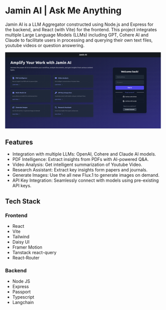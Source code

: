 # Jamin AI | Ask Me Anything

Jamin AI is a LLM Aggregator constructed using Node.js and Express for the backend, and React (with Vite) for the frontend. This project integrates multiple Large Language Models (LLMs) including GPT, Cohere AI and Claude to facilitate users in processing and querying their own text files, youtube videos or question answering.

![alt text](img/jaminFrontPage.png)

## Features

- Integration with multiple LLMs: OpenAI, Cohere and Claude AI models.
- PDF Intelligence: Extract insights from PDFs with AI-powered Q&A.
- Video Analysis: Get intelligent summarization of Youtube Video.
- Research Assistant: Extract key insights form papers and journals.
- Generate Images: Use the all new Flux.1 to generate images on demand.
- API Key Integration: Seamlessly connect with models using pre-existing API keys.

## Tech Stack

### Frontend

- React
- Vite
- Tailwind
- Daisy UI
- Framer Motion
- Tanstack react-query
- React-Router

### Backend

- Node JS
- Express
- Passport
- Typescript
- Langchain
<!-- 
### DB Schema

<img src="/img/dbSchemaJamin.png" width = "640" alt="Database Schema"/> -->
